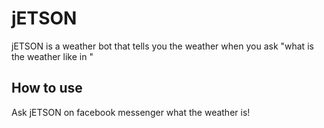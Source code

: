 # jETSON

jETSON is a weather bot that tells you the weather when you ask "what is the weather like in <city>"

## How to use
Ask jETSON on facebook messenger what the weather is!
